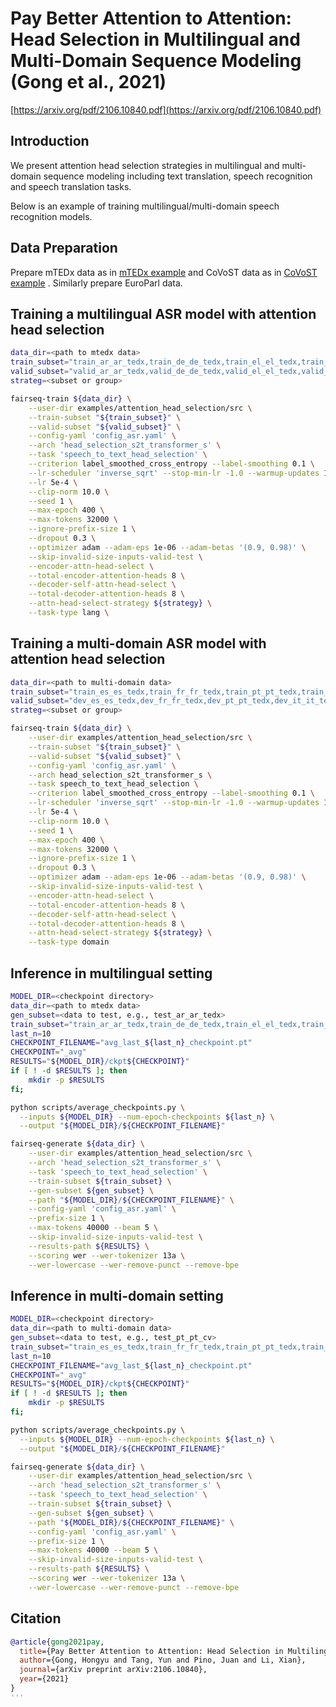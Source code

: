 # Pay Better Attention to Attention: Head Selection in Multilingual and Multi-Domain Sequence Modeling (Gong et al., 2021)

[https://arxiv.org/pdf/2106.10840.pdf](https://arxiv.org/pdf/2106.10840.pdf)

## Introduction

We present attention head selection strategies in multilingual and multi-domain sequence modeling including text
translation, speech recognition and speech translation tasks.

Below is an example of training multilingual/multi-domain speech recognition models.

## Data Preparation

Prepare mTEDx data as
in [mTEDx example](https://github.com/fairinternal/fairseq-py/blob/0d9c5851e6fac40f9e366b3633ccd615c2901788/examples/speech_to_text/docs/mtedx_example.md)
and CoVoST data as
in [CoVoST example](https://github.com/fairinternal/fairseq-py/blob/0d9c5851e6fac40f9e366b3633ccd615c2901788/examples/speech_to_text/docs/covost_example.md)
. Similarly prepare EuroParl data.

## Training a multilingual ASR model with attention head selection

```bash
data_dir=<path to mtedx data>
train_subset="train_ar_ar_tedx,train_de_de_tedx,train_el_el_tedx,train_es_es_tedx,train_fr_fr_tedx,train_it_it_tedx,train_pt_pt_tedx,train_ru_ru_tedx"
valid_subset="valid_ar_ar_tedx,valid_de_de_tedx,valid_el_el_tedx,valid_es_es_tedx,valid_fr_fr_tedx,valid_it_it_tedx,valid_pt_pt_tedx,valid_ru_ru_tedx"
strateg=<subset or group>

fairseq-train ${data_dir} \
    --user-dir examples/attention_head_selection/src \
    --train-subset "${train_subset}" \
    --valid-subset "${valid_subset}" \
    --config-yaml 'config_asr.yaml' \
    --arch 'head_selection_s2t_transformer_s' \
    --task 'speech_to_text_head_selection' \
    --criterion label_smoothed_cross_entropy --label-smoothing 0.1 \
    --lr-scheduler 'inverse_sqrt' --stop-min-lr -1.0 --warmup-updates 10000 \
    --lr 5e-4 \
    --clip-norm 10.0 \
    --seed 1 \
    --max-epoch 400 \
    --max-tokens 32000 \
    --ignore-prefix-size 1 \
    --dropout 0.3 \
    --optimizer adam --adam-eps 1e-06 --adam-betas '(0.9, 0.98)' \
    --skip-invalid-size-inputs-valid-test \
    --encoder-attn-head-select \
    --total-encoder-attention-heads 8 \
    --decoder-self-attn-head-select \
    --total-decoder-attention-heads 8 \
    --attn-head-select-strategy ${strategy} \
    --task-type lang \
```

## Training a multi-domain ASR model with attention head selection

```bash
data_dir=<path to multi-domain data>
train_subset="train_es_es_tedx,train_fr_fr_tedx,train_pt_pt_tedx,train_it_it_tedx,train_ru_ru_tedx,train_el_el_tedx,train_ar_ar_tedx,train_de_de_tedx,train_ar_ar_cv,train_de_de_cv,train_es_es_cv,train_fr_fr_cv,train_it_it_cv,train_pt_pt_cv,train_ru_ru_cv,train_de_de_ep,train_es_es_ep,train_fr_fr_ep,train_it_it_ep,train_pt_pt_ep"
valid_subset="dev_es_es_tedx,dev_fr_fr_tedx,dev_pt_pt_tedx,dev_it_it_tedx,dev_ru_ru_tedx,dev_el_el_tedx,dev_ar_ar_tedx,dev_de_de_tedx,dev_ar_ar_cv,dev_de_de_cv,dev_es_es_cv,dev_fr_fr_cv,dev_it_it_cv,dev_pt_pt_cv,dev_ru_ru_cv,dev_de_de_ep,dev_es_es_ep,dev_fr_fr_ep,dev_it_it_ep,dev_pt_pt_ep"
strateg=<subset or group>

fairseq-train ${data_dir} \
    --user-dir examples/attention_head_selection/src \
    --train-subset "${train_subset}" \
    --valid-subset "${valid_subset}" \
    --config-yaml 'config_asr.yaml' \
    --arch head_selection_s2t_transformer_s \
    --task speech_to_text_head_selection \
    --criterion label_smoothed_cross_entropy --label-smoothing 0.1 \
    --lr-scheduler 'inverse_sqrt' --stop-min-lr -1.0 --warmup-updates 10000 \
    --lr 5e-4 \
    --clip-norm 10.0 \
    --seed 1 \
    --max-epoch 400 \
    --max-tokens 32000 \
    --ignore-prefix-size 1 \
    --dropout 0.3 \
    --optimizer adam --adam-eps 1e-06 --adam-betas '(0.9, 0.98)' \
    --skip-invalid-size-inputs-valid-test \
    --encoder-attn-head-select \
    --total-encoder-attention-heads 8 \
    --decoder-self-attn-head-select \
    --total-decoder-attention-heads 8 \
    --attn-head-select-strategy ${strategy} \
    --task-type domain
```

## Inference in multilingual setting

```bash
MODEL_DIR=<checkpoint directory>
data_dir=<path to mtedx data>
gen_subset=<data to test, e.g., test_ar_ar_tedx>
train_subset="train_ar_ar_tedx,train_de_de_tedx,train_el_el_tedx,train_es_es_tedx,train_fr_fr_tedx,train_it_it_tedx,train_pt_pt_tedx,train_ru_ru_tedx"
last_n=10
CHECKPOINT_FILENAME="avg_last_${last_n}_checkpoint.pt"
CHECKPOINT="_avg"
RESULTS="${MODEL_DIR}/ckpt${CHECKPOINT}"
if [ ! -d $RESULTS ]; then
    mkdir -p $RESULTS
fi;

python scripts/average_checkpoints.py \
  --inputs ${MODEL_DIR} --num-epoch-checkpoints ${last_n} \
  --output "${MODEL_DIR}/${CHECKPOINT_FILENAME}"

fairseq-generate ${data_dir} \
    --user-dir examples/attention_head_selection/src \
    --arch 'head_selection_s2t_transformer_s' \
    --task 'speech_to_text_head_selection' \
    --train-subset ${train_subset} \
    --gen-subset ${gen_subset} \
    --path "${MODEL_DIR}/${CHECKPOINT_FILENAME}" \
    --config-yaml 'config_asr.yaml' \
    --prefix-size 1 \
    --max-tokens 40000 --beam 5 \
    --skip-invalid-size-inputs-valid-test \
    --results-path ${RESULTS} \
    --scoring wer --wer-tokenizer 13a \
    --wer-lowercase --wer-remove-punct --remove-bpe
```

## Inference in multi-domain setting

```bash
MODEL_DIR=<checkpoint directory>
data_dir=<path to multi-domain data>
gen_subset=<data to test, e.g., test_pt_pt_cv>
train_subset="train_es_es_tedx,train_fr_fr_tedx,train_pt_pt_tedx,train_it_it_tedx,train_ru_ru_tedx,train_el_el_tedx,train_ar_ar_tedx,train_de_de_tedx,train_ar_ar_cv,train_de_de_cv,train_es_es_cv,train_fr_fr_cv,train_it_it_cv,train_pt_pt_cv,train_ru_ru_cv,train_de_de_ep,train_es_es_ep,train_fr_fr_ep,train_it_it_ep,train_pt_pt_ep"
last_n=10
CHECKPOINT_FILENAME="avg_last_${last_n}_checkpoint.pt"
CHECKPOINT="_avg"
RESULTS="${MODEL_DIR}/ckpt${CHECKPOINT}"
if [ ! -d $RESULTS ]; then
    mkdir -p $RESULTS
fi;

python scripts/average_checkpoints.py \
  --inputs ${MODEL_DIR} --num-epoch-checkpoints ${last_n} \
  --output "${MODEL_DIR}/${CHECKPOINT_FILENAME}"

fairseq-generate ${data_dir} \
    --user-dir examples/attention_head_selection/src \
    --arch 'head_selection_s2t_transformer_s' \
    --task 'speech_to_text_head_selection' \
    --train-subset ${train_subset} \
    --gen-subset ${gen_subset} \
    --path "${MODEL_DIR}/${CHECKPOINT_FILENAME}" \
    --config-yaml 'config_asr.yaml' \
    --prefix-size 1 \
    --max-tokens 40000 --beam 5 \
    --skip-invalid-size-inputs-valid-test \
    --results-path ${RESULTS} \
    --scoring wer --wer-tokenizer 13a \
    --wer-lowercase --wer-remove-punct --remove-bpe
```

## Citation

```bibtex
@article{gong2021pay,
  title={Pay Better Attention to Attention: Head Selection in Multilingual and Multi-Domain Sequence Modeling},
  author={Gong, Hongyu and Tang, Yun and Pino, Juan and Li, Xian},
  journal={arXiv preprint arXiv:2106.10840},
  year={2021}
}
'''
